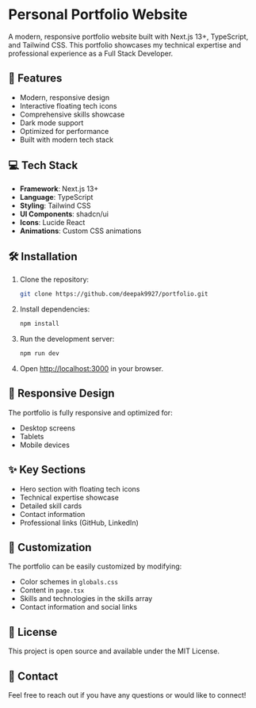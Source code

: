 # Personal Portfolio Website

A modern, responsive portfolio website built with Next.js 13+, TypeScript, and Tailwind CSS. This portfolio showcases my technical expertise and professional experience as a Full Stack Developer.

## 🚀 Features

- Modern, responsive design
- Interactive floating tech icons
- Comprehensive skills showcase
- Dark mode support
- Optimized for performance
- Built with modern tech stack

## 💻 Tech Stack

- **Framework**: Next.js 13+
- **Language**: TypeScript
- **Styling**: Tailwind CSS
- **UI Components**: shadcn/ui
- **Icons**: Lucide React
- **Animations**: Custom CSS animations

## 🛠️ Installation

1. Clone the repository:
   ```bash
   git clone https://github.com/deepak9927/portfolio.git
   ```

2. Install dependencies:
   ```bash
   npm install
   ```

3. Run the development server:
   ```bash
   npm run dev
   ```

4. Open [http://localhost:3000](http://localhost:3000) in your browser.

## 📱 Responsive Design

The portfolio is fully responsive and optimized for:
- Desktop screens
- Tablets
- Mobile devices

## ✨ Key Sections

- Hero section with floating tech icons
- Technical expertise showcase
- Detailed skill cards
- Contact information
- Professional links (GitHub, LinkedIn)

## 🔧 Customization

The portfolio can be easily customized by modifying:
- Color schemes in `globals.css`
- Content in `page.tsx`
- Skills and technologies in the skills array
- Contact information and social links

## 📄 License

This project is open source and available under the MIT License.

## 🤝 Contact

Feel free to reach out if you have any questions or would like to connect!